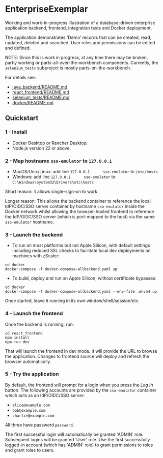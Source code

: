 # EnterpriseExemplar

Working and work-in-progress illustration of a database-driven enterprise application backend, frontend, integration tests and Docker deployment.

The application demonstrates 'Demo' records that can be created, read, updated, deleted and searched. User
roles and permissions can be edited and defined.

NOTE: Since this is work in progress, at any time there may be broken, partly working or parts-all-over-the-workbench components. 
Currently, the `selenium_tests` subproject is mostly parts-on-the-workbench.

For details see:
- [java_backend/README.md](./java_backend/README.md)
- [react_frontend/README.md](./react_frontend/README.md)
- [selenium_tests/README.md](./selenium_tests/README.md)
- [docker/README.md](./docker/README.md)

## Quickstart

### 1 - Install
- Docker Desktop or Rancher Desktop.
- Node.js version 22 or above.

### 2 - Map hostname `sso-emulator` to `127.0.0.1`
- MacOS/Unix/Linux: add line `127.0.0.1      sso-emulator` to `/etc/hosts`
- Windows: add line `127.0.0.1      sso-emulator` to `C:\Windows\System32\Drivers\etc\hosts`

Short reason: it allows single-sign-on to work.

Longer reason: This allows the backend container to reference the local IdP/OIDC/SSO server container by hostname `sso-emulator` inside the Docker network
whilst allowing the browser-hosted frontend to reference the IdP/OIDC/SSO server (which is port-mapped to the host) via the same
`sso-emulator` hostname.

### 3 - Launch the backend

- To run on most platforms but not Apple Silicon, with default settings including reduced SSL checks to facilitate local dev deployments on machines with zScaler:
```shell
cd docker
docker-compose -f docker-compose-allbackend.yaml up
```

- To build, deploy and run on Apple Silicon, without certificate bypasses:
```shell
cd docker
docker-compose -f docker-compose-allbackend.yaml --env-file .envm4 up
```

Once started, leave it running in its own window/shell/session/etc.

### 4 - Launch the frontend

Once the backend is running, run:
```shell
cd react_frontend
npm install
npm run dev
```

That will launch the frontend in dev mode. It will provide the URL to browse the application.
Changes to frontend source will deploy and refresh the browser automatically.

### 5 - Try the application

By default, the frontend will prompt for a login when you press the
*Log In* button. The following accounts are provided by the `sso-emulator` container which acts
as an IdP/OIDC/SSO server:

- `alice@example.com`
- `bob@example.com`
- `charlie@example.com`

All three have password `password`.

The first successful login will automatically be granted 'ADMIN' role. Subsequent logins will be granted 'User' role. Use the
first successfully logged-in account (which has 'ADMIN' role) to grant permissions to roles and grant roles to users.
